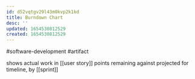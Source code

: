 ```yaml
---
id: d52vqtgv29l43m0kvp2k1kd
title: Burndown Chart
desc: ''
updated: 1654530812529
created: 1654530812529
---
```

#software-development #artifact 

shows actual work in [[user story]] points remaining against projected for timeline, by [[sprint]]
